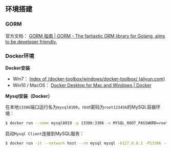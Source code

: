 ## 环境搭建

### GORM

官方文档： [GORM 指南 | GORM - The fantastic ORM library for Golang, aims to be developer friendly.](https://gorm.io/zh_CN/docs/index.html) 

### Docker环境

**Docker安装**

- Win7： [Index of /docker-toolbox/windows/docker-toolbox/ (aliyun.com)](http://mirrors.aliyun.com/docker-toolbox/windows/docker-toolbox/) 
- Win10 / MacOS： [Docker Desktop for Mac and Windows | Docker](https://www.docker.com/products/docker-desktop) 

**Mysql安装（Docker）**

在本地`13306`端口运行名为`mysql8109`，root密码为`root123456`的MySQL容器环境：

```bash
$ docker run --name mysql8019 -p 13306:3306 -e MYSQL_ROOT_PASSWORD=root1234 -d mysql:8.0.19
```

启动`Mysql Client`连接到MySQL服务：

```bash
$ docker run -it --network host --rm mysql mysql -h127.0.0.1 -P13306 --default-character-set=utf8mb4 -uroot -p
```


